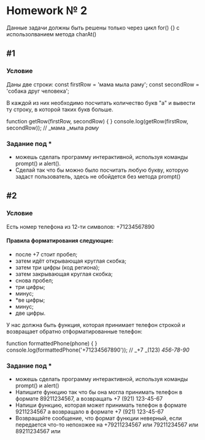 # Homework № 2

Данные задачи должны быть решены только через цикл for() {} с использолванием метода charAt()

## #1
### Условие

Даны две строки:
const firstRow = 'мама мыла раму';
const secondRow = 'собака друг человека';

В каждой из них необходимо посчитать количество букв "а" и вывести ту строку, в которой таких букв больше.

function getRow(firstRow, secondRow) {
}
console.log(getRow(firstRow, secondRow)); // _мама _мыла _раму_

### Задание под *
* можешь сделать программу интерактивной, используя команды prompt() и alert().
* Сделай так что бы можно было посчитать любую букву, которую задаст пользователь, здесь не обойдется без метода prompt()


## #2
### Условие

Есть номер телефона из 12-ти символов: +71234567890
#### Правила форматирования следующие:
* после +7 стоит пробел;
* затем идёт открывающая круглая скобка;
* затем три цифры (код региона);
* затем закрывающая круглая скобка;
* снова пробел;
* три цифры;
* минус;
* *ве цифры;
* минус;
* две цифры.

У нас должна быть функция, которая принимает телефон строкой и возвращает обратно отформатированные телефон:

function formattedPhone(phone) {
}
console.log(formattedPhone('+71234567890')); // _+7 _(123) _456-78-90_

### Задание под *
* можешь сделать программу интерактивной, используя команды prompt() и alert()
* Напишите функцию так что бы она могла принимать телефон в формате 89211234567, а возвращать +7 (921) 123-45-67
* Напиши функцию, которая может принимать телефон в формате 9211234567 а возвращало в формате +7 (921) 123-45-67
* Возвращайте сообщение, что формат функции неверный, если передается что-то непохожее на +79211234567 или 79211234567 или 89211234567 или